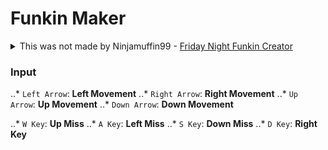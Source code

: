 # Funkin Maker
<details>
  <summary>This was not made by Ninjamuffin99 - <a target="blank_" href="https://ninja-muffin24.itch.io/funkin">Friday Night Funkin Creator</a></summary>
  On <a target="blank_" href="https://ninja-muffin24.itch.io/">Ninjamuffin99</a>'s Itch Page you can find all of his games!
</details>

### Input
..* `Left Arrow`: **Left Movement**
..* `Right Arrow`: **Right Movement**
..* `Up Arrow`: **Up Movement**
..* `Down Arrow`: **Down Movement**

..* `W Key`: **Up Miss**
..* `A Key`: **Left Miss**
..* `S Key`: **Down Miss**
..* `D Key`: **Right Key**
